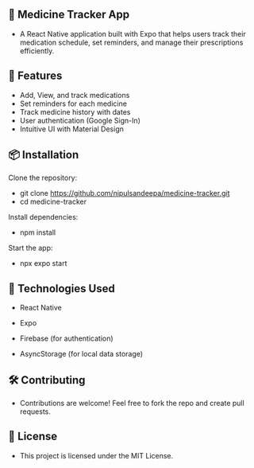 ## 🌟 Medicine Tracker App

- A React Native application built with Expo that helps users track their medication schedule, set reminders, and manage their prescriptions efficiently.


## 🚀 Features

- Add, View, and track medications
- Set reminders for each medicine
- Track medicine history with dates
- User authentication (Google Sign-In)
- Intuitive UI with Material Design

## 📦 Installation
Clone the repository:
- git clone https://github.com/nipulsandeepa/medicine-tracker.git
- cd medicine-tracker

Install dependencies:
- npm install

Start the app:
- npx expo start


## 🔗 Technologies Used

- React Native

- Expo

- Firebase (for authentication)

- AsyncStorage (for local data storage)

## 🛠️ Contributing

- Contributions are welcome! Feel free to fork the repo and create pull requests.

## 📝 License

- This project is licensed under the MIT License.

